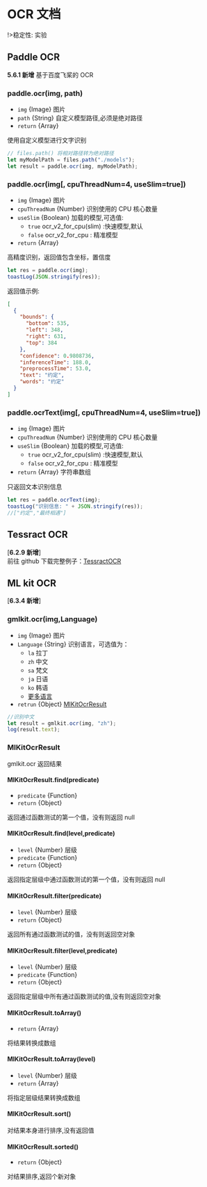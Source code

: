 # OCR 文档

!>稳定性: 实验

## Paddle OCR

**5.6.1 新增**
基于百度飞桨的 OCR

### paddle.ocr(img, path)

- `img` {Image} 图片
- `path` {String} 自定义模型路径,必须是绝对路径
- `return` {Array}

使用自定义模型进行文字识别

```js
// files.path() 将相对路径转为绝对路径
let myModelPath = files.path("./models");
let result = paddle.ocr(img, myModelPath);
```

### paddle.ocr(img[, cpuThreadNum=4, useSlim=true])

- `img` {Image} 图片
- `cpuThreadNum` {Number} 识别使用的 CPU 核心数量
- `useSlim` {Boolean} 加载的模型,可选值:
  - `true` ocr_v2_for_cpu(slim) :快速模型,默认
  - `false` ocr_v2_for_cpu : 精准模型
- `return` {Array}

高精度识别，返回值包含坐标，置信度

```js
let res = paddle.ocr(img);
toastLog(JSON.stringify(res));
```

返回值示例:

```json
[
  {
    "bounds": {
      "bottom": 535,
      "left": 348,
      "right": 631,
      "top": 384
    },
    "confidence": 0.9808736,
    "inferenceTime": 188.0,
    "preprocessTime": 53.0,
    "text": "约定",
    "words": "约定"
  }
]
```

### paddle.ocrText(img[, cpuThreadNum=4, useSlim=true])

- `img` {Image} 图片
- `cpuThreadNum` {Number} 识别使用的 CPU 核心数量
- `useSlim` {Boolean} 加载的模型,可选值:
  - `true` ocr_v2_for_cpu(slim) :快速模型,默认
  - `false` ocr_v2_for_cpu : 精准模型
- `return` {Array} 字符串数组

只返回文本识别信息

```js
let res = paddle.ocrText(img);
toastLog("识别信息: " + JSON.stringify(res));
//["约定","最终相遇"]
```

## Tessract OCR

[**6.2.9 新增**]  
前往 github 下载完整例子：[TessractOCR](https://github.com/wilinz/autoxjs-tessocr)

## ML kit OCR

[**6.3.4 新增**]

### gmlkit.ocr(img,Language)

- `img` {Image} 图片
- `Language` {String} 识别语言，可选值为：
  - `la` 拉丁
  - `zh` 中文
  - `sa` 梵文
  - `ja` 日语
  - `ko` 韩语
  - [更多语言](https://developers.google.cn/ml-kit/vision/text-recognition/v2/languages)
- `retrun` {Object} [MlKitOcrResult](#MlKitOcrResult)

```js
//识别中文
let result = gmlkit.ocr(img, "zh");
log(result.text);
```

### MlKitOcrResult

gmlkit.ocr 返回结果

#### MlKitOcrResult.find(predicate)

- `predicate` {Function}
- `return` {Object}

返回通过函数测试的第一个值，没有则返回 null

#### MlKitOcrResult.find(level,predicate)

- `level` {Number} 层级
- `predicate` {Function}
- `return` {Object}

返回指定层级中通过函数测试的第一个值，没有则返回 null

#### MlKitOcrResult.filter(predicate)

- `level` {Number} 层级
- `return` {Object}

返回所有通过函数测试的值，没有则返回空对象

#### MlKitOcrResult.filter(level,predicate)

- `level` {Number} 层级
- `predicate` {Function}
- `return` {Object}

返回指定层级中所有通过函数测试的值,没有则返回空对象

#### MlKitOcrResult.toArray()

- `return` {Array}

将结果转换成数组

#### MlKitOcrResult.toArray(level)

- `level` {Number} 层级
- `return` {Array}

将指定层级结果转换成数组

#### MlKitOcrResult.sort()

对结果本身进行排序,没有返回值

#### MlKitOcrResult.sorted()

- `return` {Object}

对结果排序,返回个新对象

